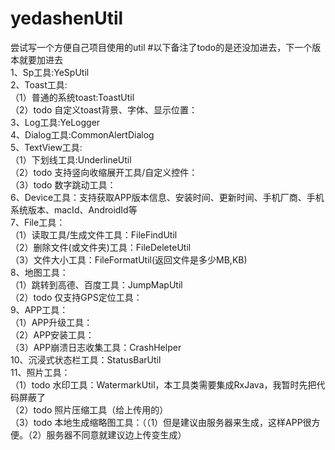 # yedashenUtil
尝试写一个方便自己项目使用的util
#以下备注了todo的是还没加进去，下一个版本就要加进去  
1、Sp工具:YeSpUtil  
2、Toast工具:  
 （1）普通的系统toast:ToastUtil  
 （2）todo 自定义toast背景、字体、显示位置：  
  3、Log工具:YeLogger  
  4、Dialog工具:CommonAlertDialog  
5、TextView工具:  
 （1）下划线工具:UnderlineUtil  
 （2）todo 支持竖向收缩展开工具/自定义控件：  
 （3）todo 数字跳动工具：  
6、Device工具：支持获取APP版本信息、安装时间、更新时间、手机厂商、手机系统版本、macId、AndroidId等  
7、File工具：  
 （1）读取工具/生成文件工具：FileFindUtil  
 （2）删除文件(或文件夹)工具：FileDeleteUtil  
 （3）文件大小工具：FileFormatUtil(返回文件是多少MB,KB)  
8、地图工具：  
 （1）跳转到高德、百度工具：JumpMapUtil  
 （2）todo 仅支持GPS定位工具：  
9、APP工具：  
 （1）APP升级工具：  
 （2）APP安装工具：  
 （3）APP崩溃日志收集工具：CrashHelper  
10、沉浸式状态栏工具：StatusBarUtil  
11、照片工具：  
 （1）todo 水印工具：WatermarkUtil，本工具类需要集成RxJava，我暂时先把代码屏蔽了  
 （2）todo 照片压缩工具（给上传用的）  
 （3）todo 本地生成缩略图工具：（（1）但是建议由服务器来生成，这样APP很方便。（2）服务器不同意就建议边上传变生成）  
